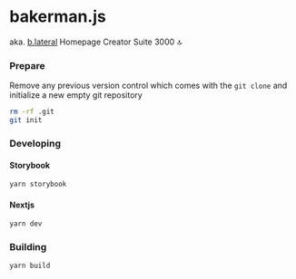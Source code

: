# bakerman.js

aka. [b.lateral](https://blateral.com) Homepage Creator Suite 3000 🔝

### Prepare

Remove any previous version control which comes with the `git clone` and initialize a new empty git repository

```bash
rm -rf .git
git init
```

### Developing

#### Storybook

```bash
yarn storybook
```

#### Nextjs

```bash
yarn dev
```

### Building

```bash
yarn build
```
